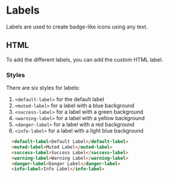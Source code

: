 

# Labels

Labels are used to create badge-like icons using any text.

## HTML

To add the different labels, you can add the custom HTML label. 

### Styles

There are six styles for labels:

1. `<default-label>` for the default label
2. `<muted-label>` for a label with a blue background
3. `<success-label>` for a label with a green background
4. `<warning-label>` for a label with a yellow background
5. `<danger-label>` for a label with a red background
6. `<info-label>` for a label with a light blue background

```html
  <default-label>Default Label</default-label>
  <muted-label>Muted Label</muted-label>
  <success-label>Success Label</success-label>
  <warning-label>Warning Label</warning-label>
  <danger-label>Danger Label</danger-label>
  <info-label>Info Label</info-label>
```